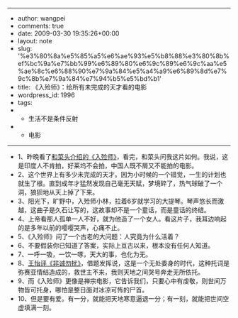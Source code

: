 - ---
- author: wangpei
- comments: true
- date: 2009-03-30 19:35:26+00:00
- layout: note
- slug: '%e3%80%8a%e5%85%a5%e6%ae%93%e5%b8%88%e3%80%8b%ef%bc%9a%e7%bb%99%e6%89%80%e6%9c%89%e6%9c%aa%e5%ae%8c%e6%88%90%e7%9a%84%e5%a4%a9%e6%89%8d%e7%9c%8b%e7%9a%84%e7%94%b5%e5%bd%b1'
- title: 《入殓师》：给所有未完成的天才看的电影
- wordpress_id: 1996
- tags:
- - 生活不是条件反射
- - 电影
- ---
- 1、昨晚看了[和菜头介绍的《入殓师》](http://www.hecaitou.net/?p=5083)，看完，和菜头问我这片如何。我说，这是印度人不肯拍，好莱坞不会拍，中国人既不屑又不能拍的电影。
- 2、这个世界上有多少未完成的天才。因为小时候的一个错觉，一生的计划也就生了根。直到成年才猛然发现自己毫无天赋，梦境碎了，热气球破了一个洞，狼狈地从天上掉了下来。
- 3、阳光下，旷野中，入殓师小林，拉着6岁就学习的大提琴。琴声悠长而激越，这曲子是久石让写的，这故事却不是一个童话，而是童话的终结。
- 4、上帝看那人孤单一人不好，就为他造了一个女人。看这片子，我耳边响起的是多年以前的嘤嘤哭声，心痛不止。
- 5、《入殓师》问了一个古老的大问题：人究竟为什么活着？
- 6、不要假装你已知道了答案，实际上亘古以来，根本没有任何人知道。
- 7、一呼一吸，一饮一啄，天大的事，也化为无。
- 8、[王怡评《非诚勿扰》](http://www.baibanbao.net/?p=1894)，借题发挥说，这是一个无处委身的时代，这种托词是弥赛亚情结造成的，救世主不来，我则天地之间哭号奔走无所依托。
- 9、而《入殓师》更像是禅宗电影，它告诉我们，只要心中有虔敬，则世间万物皆可托身，哪怕是整日面对冰凉可怖的尸首。
- 10、但是要有爱。有一分，就能把天地寒意逼退一分；有一刻，就能把世间空虚填满一刻。
